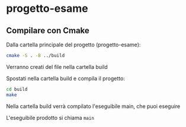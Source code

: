 # progetto-esame

## Compilare con Cmake
Dalla cartella principale del progetto (progetto-esame):
```bash
cmake -S . -B ../build
``` 
Verranno creati del file nella cartella build

Spostati nella cartella build e compila il progetto:
``` bash
cd build
make
``` 

Nella cartella build verrà compilato l'eseguibile main, che puoi eseguire

L'eseguibile prodotto si chiama `main` 